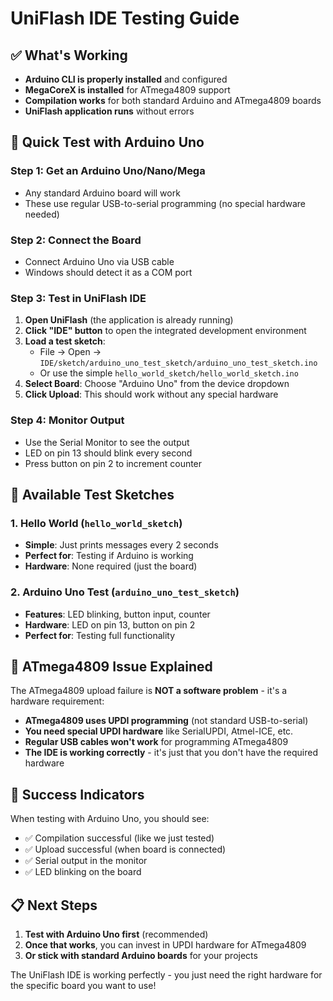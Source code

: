 # UniFlash IDE Testing Guide

## ✅ What's Working
- **Arduino CLI is properly installed** and configured
- **MegaCoreX is installed** for ATmega4809 support
- **Compilation works** for both standard Arduino and ATmega4809 boards
- **UniFlash application runs** without errors

## 🎯 Quick Test with Arduino Uno

### Step 1: Get an Arduino Uno/Nano/Mega
- Any standard Arduino board will work
- These use regular USB-to-serial programming (no special hardware needed)

### Step 2: Connect the Board
- Connect Arduino Uno via USB cable
- Windows should detect it as a COM port

### Step 3: Test in UniFlash IDE
1. **Open UniFlash** (the application is already running)
2. **Click "IDE" button** to open the integrated development environment
3. **Load a test sketch**:
   - File → Open → `IDE/sketch/arduino_uno_test_sketch/arduino_uno_test_sketch.ino`
   - Or use the simple `hello_world_sketch/hello_world_sketch.ino`
4. **Select Board**: Choose "Arduino Uno" from the device dropdown
5. **Click Upload**: This should work without any special hardware

### Step 4: Monitor Output
- Use the Serial Monitor to see the output
- LED on pin 13 should blink every second
- Press button on pin 2 to increment counter

## 🔧 Available Test Sketches

### 1. Hello World (`hello_world_sketch`)
- **Simple**: Just prints messages every 2 seconds
- **Perfect for**: Testing if Arduino is working
- **Hardware**: None required (just the board)

### 2. Arduino Uno Test (`arduino_uno_test_sketch`)
- **Features**: LED blinking, button input, counter
- **Hardware**: LED on pin 13, button on pin 2
- **Perfect for**: Testing full functionality

## 🚫 ATmega4809 Issue Explained

The ATmega4809 upload failure is **NOT a software problem** - it's a hardware requirement:

- **ATmega4809 uses UPDI programming** (not standard USB-to-serial)
- **You need special UPDI hardware** like SerialUPDI, Atmel-ICE, etc.
- **Regular USB cables won't work** for programming ATmega4809
- **The IDE is working correctly** - it's just that you don't have the required hardware

## 🎉 Success Indicators

When testing with Arduino Uno, you should see:
- ✅ Compilation successful (like we just tested)
- ✅ Upload successful (when board is connected)
- ✅ Serial output in the monitor
- ✅ LED blinking on the board

## 📋 Next Steps

1. **Test with Arduino Uno first** (recommended)
2. **Once that works**, you can invest in UPDI hardware for ATmega4809
3. **Or stick with standard Arduino boards** for your projects

The UniFlash IDE is working perfectly - you just need the right hardware for the specific board you want to use! 